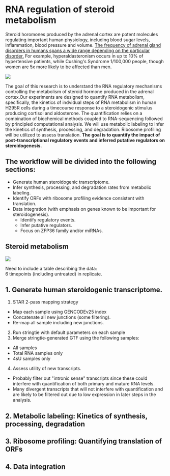 # RNA regulation of steroid metabolism



Steroid horomones produced by the adrenal cortex are potent molecules regulating important human physiology, including blood sugar levels, inflammation, blood pressure and volume. [The frequency of adrenal gland disorders in humans spans a wide range depending on the particular disorder.](https://www.nichd.nih.gov/health/topics/adrenalgland/conditioninfo/pages/risk.aspx)
For example, hyperaldasteronism occurs in up to 10% of hypertensive patients, while Cushing's Syndrome 1/100,000 people, though women are 5x more likely to be affected than men. 

![](https://upload.wikimedia.org/wikipedia/commons/c/ca/1818_The_Adrenal_Glands.jpg)

The goal of this research is to understand the RNA regulatory mechanisms controlling the metabolism of steroid hormone produced in the adrenal cortex.Our experiments are designed to quantify RNA metabolism, specifically, the kinetics of indvidual steps of RNA metabolism in human H295R cells during a timecourse response to a steroidogenic stimulus producing cortisol and aldosterone. The quantification relies on a combination of biochemical methods coupled to RNA-sequencing followed by principled computational analysis. We will use metabolic labeling to infer the kinetics of synthesis, processing, and degradation. Ribosome profiling will be utilized to assess translation. **The goal is to quantify the impact of post-transcriptional regulatory events and inferred putative regulators on steroidogenesis.**

## The workflow will be divided into the following sections:  
+ Generate human steroidogenic transcriptome.  
+ Infer synthesis, processing, and degradation rates from metabolic labeling.  
+ Identify ORFs with ribosome profiling evidence consistent with translation.  
+ Data integration (with emphasis on genes known to be important for steroidogenesis).  
  + Identify regulatory events.  
  + Infer putative regulators.  
  + Focus on ZFP36 family and/or miRNAs.  


## Steroid metabolism
![](http://www.pointinstitute.org/wp-content/uploads/2015/09/Zona-Glomerulosa.jpg)


Need to include a table describing the data:  
6 timepoints (including untreated) in replicate.




## 1. Generate human steroidogenic transcriptome.
1. STAR 2-pass mapping strategy  
  + Map each sample using GENCODEv25 index  
  + Concatenate all new junctions (some filtering).  
  + Re-map all sample including new junctions.  
2. Run stringtie with default parameters on each sample
3. Merge stringtie-generated GTF using the following samples:
  + All samples
  + Total RNA samples only
  + 4sU samples only
4. Assess utility of new transcripts.
  + Probably filter out "intronic sense" transcripts since these could interfere with quantification of both primary and mature RNA levels.
  + Many divergent transcripts that will not interfere with quantification and are likely to be filtered out due to low expression in later steps in the analysis.

## 2. Metabolic labeling: Kinetics of synthesis, processing, degradation

## 3. Ribosome profiling: Quantifying translation of ORFs

## 4. Data integration

